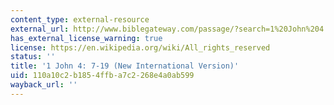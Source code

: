 ```yaml
---
content_type: external-resource
external_url: http://www.biblegateway.com/passage/?search=1%20John%204:%207-19&version=NIV
has_external_license_warning: true
license: https://en.wikipedia.org/wiki/All_rights_reserved
status: ''
title: '1 John 4: 7-19 (New International Version)'
uid: 110a10c2-b185-4ffb-a7c2-268e4a0ab599
wayback_url: ''
---
```

